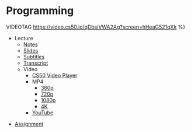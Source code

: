 # Programming

VIDEOTAG https://video.cs50.io/qDbsiVWA2Ag?screen=hHeaG521qXk %}

- Lecture
    * [Notes](../../notes/programming/)
    * [Slides](https://cdn.cs50.net/cscie1a/2017/fall/lectures/programming/programming.pdf)
    * [Subtitles](https://cdn.cs50.net/cscie1a/2017/fall/lectures/programming/lang/en/programming.srt)
    * [Transcript](https://cdn.cs50.net/cscie1a/2017/fall/lectures/programming/lang/en/programming.txt)
    + Video
        * [CS50 Video Player](https://video.cs50.io/qDbsiVWA2Ag?screen=hHeaG521qXk)
        + MP4
            * [360p](https://cdn.cs50.net/cscie1a/2017/fall/lectures/programming/programming-360p.mp4.download)
            * [720p](https://cdn.cs50.net/cscie1a/2017/fall/lectures/programming/programming-720p.mp4.download)
            * [1080p](https://cdn.cs50.net/cscie1a/2017/fall/lectures/programming/programming-1080p.mp4.download)
            * [4K](https://cdn.cs50.net/cscie1a/2017/fall/lectures/programming/programming-4k.mp4.download)
        * [YouTube](https://youtu.be/qDbsiVWA2Ag)
* [Assignment](../../assignments/programming/)
